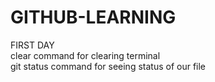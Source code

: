 # GITHUB-LEARNING
FIRST DAY
<br>clear command for clearing terminal
<br>git status command for seeing status of our file
